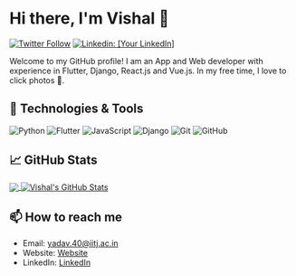 # Hi there, I'm Vishal 👋

[![Twitter Follow](https://img.shields.io/twitter/follow/zeheralv?style=social)](https://twitter.com/zeheralv)
[![Linkedin: [Your LinkedIn]](https://img.shields.io/badge/-LinkedIn-blue?style=flat-square&logo=Linkedin&logoColor=white&link=LinkedIn)](https://www.linkedin.com/in/vishal-yadav-9871451b0/)

Welcome to my GitHub profile! I am an App and Web developer with experience in Flutter, Django, React.js and Vue.js. In my free time, I love to click photos 📸.

## 🔧 Technologies & Tools

![Python](https://img.shields.io/badge/-Python-black?style=flat-square&logo=python)
![Flutter](https://img.shields.io/badge/-Flutter-055595?style=flat-square&logo=flutter)
![JavaScript](https://img.shields.io/badge/-JavaScript-black?style=flat-square&logo=javascript)
![Django](https://img.shields.io/badge/-Django-092E20?style=flat-square&logo=django&logoColor=white)
![Git](https://img.shields.io/badge/-Git-black?style=flat-square&logo=git)
![GitHub](https://img.shields.io/badge/-GitHub-181717?style=flat-square&logo=github)

## &#x1f4c8; GitHub Stats

<a href="https://github.com/VishalZ123/VishalZ123">
  <img align="center" src="https://github-readme-stats.vercel.app/api/top-langs/?username=VishalZ123&hide=html,css&theme=radical" />
</a>
<a href="https://github.com/VishalZ123/VishalZ123">
  <img align="center" src="https://github-readme-stats.vercel.app/api?username=VishalZ123&show_icons=true&theme=radical&line_height=27" alt="Vishal's GitHub Stats" />
</a>

## 📫 How to reach me

- Email: [yadav.40@iitj.ac.in](mailto:yadav.40@iitj.ac.in)
- Website: [Website](https://portfolio-zeheral.vercel.app/)
- LinkedIn: [LinkedIn](https://www.linkedin.com/in/vishal-yadav-9871451b0/)


